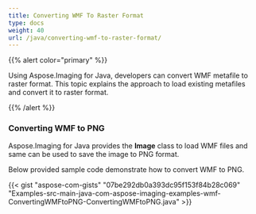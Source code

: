 ```yaml
---
title: Converting WMF To Raster Format
type: docs
weight: 40
url: /java/converting-wmf-to-raster-format/
---
```


{{% alert color="primary" %}} 

Using Aspose.Imaging for Java, developers can convert WMF metafile to raster format. This topic explains the approach to load existing metafiles and convert it to raster format.

{{% /alert %}} 
### **Converting WMF to PNG**
Aspose.Imaging for Java provides the **Image** class to load WMF files and same can be used to save the image to PNG format.

Below provided sample code demonstrate how to convert WMF to PNG.



{{< gist "aspose-com-gists" "07be292db0a393dc95f153f84b28c069" "Examples-src-main-java-com-aspose-imaging-examples-wmf-ConvertingWMFtoPNG-ConvertingWMFtoPNG.java" >}}

